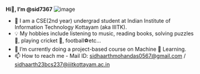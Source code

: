 **Hi👋, I’m @sid7367**
![image](https://github.com/sid7367/sid7367/assets/147407494/2e72cc63-e70c-4d12-99ac-bb1905e1b15c)

- 🏫 I am a CSE(2nd year) undergrad student at Indian Institute of Information Technology Kottayam (aka IIITK).
- 💡 My hobbies include listening to music, reading books, solving puzzles 🧩, playing cricket 🏏, football⚽etc...
- 🍁 I’m currently doing a project-based course on Machine 🤖 Learning.
- 📫 How to reach me -  Mail ID: sidhaarthmohandas0567@gmail.com / sidhaarth23bcs237@iiitkottayam.ac.in       

<!---
sid7367/sid7367 is a ✨ special ✨ repository because its `README.md` (this file) appears on your GitHub profile.
You can click the Preview link to take a look at your changes.
--->

